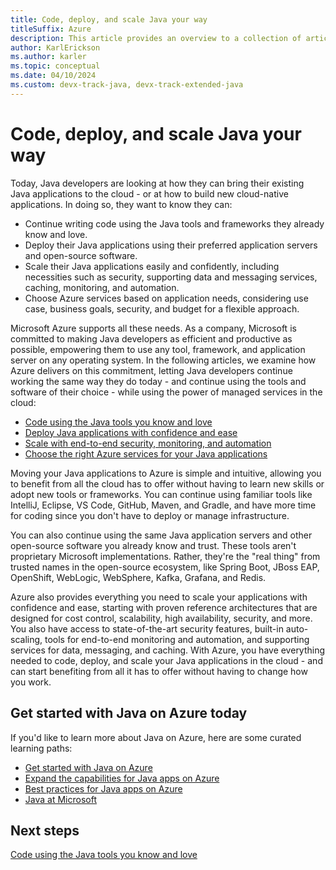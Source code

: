 ```yaml
---
title: Code, deploy, and scale Java your way
titleSuffix: Azure
description: This article provides an overview to a collection of articles that describe the tooling options for coding, deploying, and scaling Java applications with Azure.
author: KarlErickson
ms.author: karler
ms.topic: conceptual
ms.date: 04/10/2024
ms.custom: devx-track-java, devx-track-extended-java
---
```


# Code, deploy, and scale Java your way

Today, Java developers are looking at how they can bring their existing Java applications to the cloud - or at how to build new cloud-native applications. In doing so, they want to know they can:

- Continue writing code using the Java tools and frameworks they already know and love.
- Deploy their Java applications using their preferred application servers and open-source software.
- Scale their Java applications easily and confidently, including necessities such as security, supporting data and messaging services, caching, monitoring, and automation.
- Choose Azure services based on application needs, considering use case, business goals, security, and budget for a flexible approach.

Microsoft Azure supports all these needs. As a company, Microsoft is committed to making Java developers as efficient and productive as possible, empowering them to use any tool, framework, and application server on any operating system. In the following articles, we examine how Azure delivers on this commitment, letting Java developers continue working the same way they do today - and continue using the tools and software of their choice - while using the power of managed services in the cloud:

- [Code using the Java tools you know and love](code.md)
- [Deploy Java applications with confidence and ease](deploy.md)
- [Scale with end-to-end security, monitoring, and automation](scale.md)
- [Choose the right Azure services for your Java applications](choose.md)

Moving your Java applications to Azure is simple and intuitive, allowing you to benefit from all the cloud has to offer without having to learn new skills or adopt new tools or frameworks. You can continue using familiar tools like IntelliJ, Eclipse, VS Code, GitHub, Maven, and Gradle, and have more time for coding since you don't have to deploy or manage infrastructure.

You can also continue using the same Java application servers and other open-source
software you already know and trust. These tools aren't proprietary Microsoft implementations. Rather, they're the "real thing" from trusted names in the open-source ecosystem, like Spring Boot, JBoss EAP, OpenShift, WebLogic, WebSphere, Kafka, Grafana, and Redis.

Azure also provides everything you need to scale your applications with confidence and ease, starting with proven reference architectures that are designed for cost control, scalability, high availability, security, and more. You also have access to state-of-the-art security features, built-in auto-scaling, tools for end-to-end monitoring and automation, and supporting services for data, messaging, and caching. With Azure, you have everything needed to code, deploy, and scale your Java applications in the cloud - and can start benefiting from all it has to offer without having to change how you work.

## Get started with Java on Azure today

If you'd like to learn more about Java on Azure, here are some curated learning paths:

- [Get started with Java on Azure](/training/paths/get-started-java-azure)
- [Expand the capabilities for Java apps on Azure](/training/paths/expand-capabilities-java-azure)
- [Best practices for Java apps on Azure](/training/paths/best-practices-java-azure)
- [Java at Microsoft](https://developer.microsoft.com/Java)

## Next steps

[Code using the Java tools you know and love](code.md)
